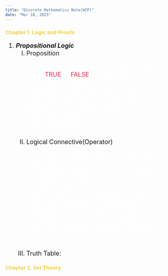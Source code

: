 ```yaml
---
title: "Discrete Mathematics Note(WIP)"
date: "Mar 18, 2023"
---
```

<div>

  <style>
    /* Neon colors */
    :root {
      --neon-yellow: #f4d03f;
      --neon-pink: #f62459;
      --neon-blue: #0dc9f7;
      --neon-green: #39ff14;
    }
  </style>
  <h3><span style="color: var(--neon-yellow);"><b>Chapter 1. Logic and Proofs</b></span></h3>
  <!-- Chapter 1 list -->
  <ol style="font-size: 19.5px;">
    <li>
      <b><i>Propositional Logic</i></b><br>
      <!-- Chapter 1.1 list -->
      <ol type="I">
        <li>Proposition<br>
            <p style="color: white;">
              A proposition is a declarative sentence that is either <span style="color: var(--neon-pink);">TRUE </span>or <span style="color: var(--neon-pink);  ">FALSE</span>, but not both.<br>
              e.g. "Taipei is capital of Taiwan." is a proposition. "What's your name?" and "x+1=2" aren't proposition since the first is not a declarative, the  second is neither true or false.<br>
              There are 2 types of proposition.<br>
              Atomic proposition<br>
              Compound proposition<br>
            </p>
        </li>
        <li>Logical Connective(Operator)<br>  
            <p style="color: white;">
              Not \(\neg\): \(\neg\)P. \(\land\) is also called disjunction.<br>
              And \(\land\): P\(\land\)Q, P and Q. \(\land\) is also called conjunction.<br>
              Or \(\lor\): P\(\lor\)Q, P or Q<br>
              Imply \(\implies\): P \(\implies\)Q is called conditional proposition. P is sufficient for Q, Q is necessary for P. It is equal to P only if Q.<br>
              If and only if \(\iff\): P\(\iff\)Q is called bi-conditional proposition, and also denoted as "P iff Q". P, Q is sufficent & necessary for each other.<br>
            </p> 
        </li>
        <li>
          Truth Table:
        </li>
      </ol>
    </li>
  </ol>

  <h3><span style="color: var(--neon-yellow);"><b>Chapter 2. Set Theory</b></span></h3>
</div>

  
  
